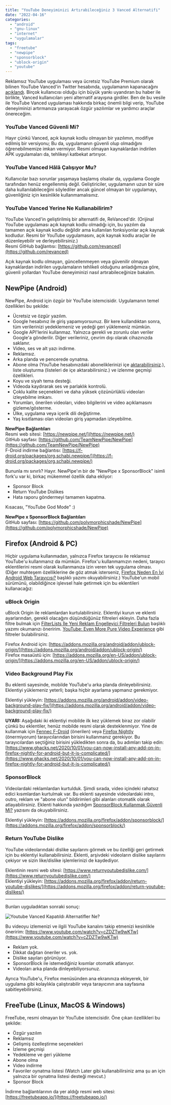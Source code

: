```yaml
---
title: "YouTube Deneyiminizi Artırabileceğiniz 3 Vanced Alternatifi"
date: "2022-04-16"
categories: 
  - "android"
  - "gnu-linux"
  - "internet"
  - "uygulamalar"
tags: 
  - "freetube"
  - "newpipe"
  - "sponsorblock"
  - "ublock-origin"
  - "youtube"
---
```


Reklamsız YouTube uygulaması veya ücretsiz YouTube Premium olarak bilinen YouTube Vanced'in Twitter hesabında, uygulamanın kapanacağını [açıklandı](https://twitter.com/YTVanced/status/1503052250268286980). Birçok kullanıcısı olduğu için büyük yankı uyandıran bu haber ile birlikte, Vanced kullanıcıları yeni alternatif arayışına girdiler. Ben de bu vesile ile YouTube Vanced uygulaması hakkında birkaç önemli bilgi verip, YouTube deneyiminizi artırmanıza yarayacak özgür yazılımlar ve yardımcı araçlar önereceğim.

### YouTube Vanced Güvenli Mi?

Hayır çünkü Vanced, açık kaynak kodlu olmayan bir yazılımın, modifiye edilmiş bir versiyonu; Bu da, uygulamanın güvenli olup olmadığını öğrenebilmemize imkan vermiyor. Resmi olmayan kaynaklardan indirilen APK uygulamaları da, tehlikeyi katbekat artırıyor.

### YouTube Vanced Hâlâ Çalışıyor Mu?

Kullanıcılar bazı sorunlar yaşamaya başlamış olsalar da, uygulama Google tarafından henüz engellenmiş değil. Geliştiriciler, uygulamanın uzun bir süre daha kullanılabileceğini söylediler ancak güncel olmayan bir uygulamayı, güvenliğiniz için kesinlikle kullanmamalısınız.

### YouTube Vanced Yerine Ne Kullanabilirim?

YouTube Vanced'in geliştirilmiş bir alternatifi de, ReVanced'dir. (Orijinal YouTube uygulaması açık kaynak kodlu olmadığı için, bu yazılım da tamamen açık kaynak kodlu değildir ama kullanılan fonksiyonlar açık kaynak kodludur. Resmi bir YouTube uygulamasını, açık kaynak kodlu araçlar ile düzenleyebilir ve derleyebilirsiniz.)  
Resmi GitHub bağlantısı: [https://github.com/revanced](https://github.com/revanced)

Açık kaynak kodlu olmayan, güncellenmeyen veya güvenilir olmayan kaynaklardan indirilen uygulamaların tehlikeli olduğunu anladığımıza göre, güvenli yollardan YouTube deneyiminizi nasıl artırabileceğinize bakalım.

## NewPipe (Android)

NewPipe, Android için özgür bir YouTube istemcisidir. Uygulamanın temel özellikleri bu şekilde:

- Ücretsiz ve özgür yazılım.
- Google hesabınız ile giriş yapamıyorsunuz. Bir kere kullandıktan sonra, tüm verilerinizi yedeklemeniz ve yedeği geri yüklemeniz mümkün.
- Google API'lerini kullanmaz. Yalnızca gerekli ve zorunlu olan veriler Google'a gönderilir. Diğer verileriniz, çevrim dışı olarak cihazınızda saklanır.
- Video, ses ve alt yazı indirme.
- Reklamsız.
- Arka planda ve pencerede oynatma.
- Abone olma (YouTube hesabınızdaki aboneliklerinizi içe [aktarabilirsiniz](https://newpipe.net/FAQ/tutorials/import-export-data/).), liste oluşturma (listeleri de içe aktarabilirsiniz.) ve izlenme geçmişi özellikleri.
- Koyu ve siyah tema desteği.
- Videoda kaydırarak ses ve parlaklık kontrolü.
- Çoklu kalite seçenekleri ve daha yüksek çözünürlüklü videoları izleyebilme imkanı.
- Yorumları, önerilen videoları, video bilgilerini ve video açıklamasını gizleme/gösterme.
- Ülke, uygulama veya içerik dili değiştirme.
- Yaş kısıtlaması olan videoları giriş yapmadan izleyebilme.

**NewPipe Bağlantıları**  
Resmi web sitesi: [https://newpipe.net/](https://newpipe.net/)  
GitHub sayfası: [https://github.com/TeamNewPipe/NewPipe](https://github.com/TeamNewPipe/NewPipe)  
F-Droid indirme bağlantısı: [https://f-droid.org/packages/org.schabi.newpipe/](https://f-droid.org/packages/org.schabi.newpipe/)

Bununla mı sınırlı? Hayır. NewPipe'ın bir de "NewPipe x SponsorBlock" isimli fork'u var ki, birkaç mükemmel özellik daha ekliyor:

- Sponsor Block
- Return YouTube Dislikes
- Hata raporu göndermeyi tamamen kapatma.

Kısacası, "YouTube God Mode" :)

**NewPipe x SponsorBlock Bağlantıları**  
GitHub sayfası: [https://github.com/polymorphicshade/NewPipe](https://github.com/polymorphicshade/NewPipe)

## Firefox (Android & PC)

Hiçbir uygulama kullanmadan, yalnızca Firefox tarayıcısı ile reklamsız YouTube'u kullanmanız da mümkün. Firefox'u kullanmamızın nedeni, tarayıcı eklentilerini resmi olarak kullanmanıza izin veren tek uygulama olması. (Diğer muhteşem özelliklerine de göz atmak isterseniz, [Firefox Neden En İyi Android Web Tarayıcısı?](https://furuy.com/firefox-neden-en-iyi-android-web-tarayicisi/) başlıklı yazımı okuyabilirsiniz.) YouTube'un mobil sürümünü, olabildiğince işlevsel hale getirmek için bu eklentileri kullanacağız:

### uBlock Origin

uBlock Origin ile reklamlardan kurtulabilirsiniz. Eklentiyi kurun ve eklenti ayarlarından, gerekli olacağını düşündüğünüz filtreleri ekleyin. Daha fazla filtre bulmak için [FilterLists İle Yeni Reklam Engelleyici Filtreleri Bulun](https://furuy.com/filterlists-com/) başlıklı yazımı okumanızı öneririm. [YouTube: Even More Pure Video Experience](https://filterlists.com/lists/youtube-even-more-pure-video-experience) gibi filtreler bulabilirsiniz.

Firefox Android için: [https://addons.mozilla.org/android/addon/ublock-origin/](https://addons.mozilla.org/android/addon/ublock-origin/)  
Firefox masaüstü için: [https://addons.mozilla.org/en-US/addon/ublock-origin/](https://addons.mozilla.org/en-US/addon/ublock-origin/)

### Video Background Play Fix

Bu eklenti sayesinde, mobilde YouTube'u arka planda dinleyebilirsiniz. Eklentiyi yüklemeniz yeterli; başka hiçbir ayarlama yapmanız gerekmiyor.

Eklentiyi yükleyin: [https://addons.mozilla.org/android/addon/video-background-play-fix/](https://addons.mozilla.org/android/addon/video-background-play-fix/)

**UYARI:** Aşağıdaki iki eklentiyi mobilde ilk kez yüklemek biraz zor olabilir çünkü bu eklentiler, henüz mobilde resmi olarak desteklenmiyor. Yine de kullanmak için [Fennec F-Droid](https://f-droid.org/en/packages/org.mozilla.fennec_fdroid/) (önerilen) veya [Firefox Nightly](https://play.google.com/store/apps/details?id=org.mozilla.fenix) (önermiyorum) tarayıcılarından birisini kullanmanız gerekiyor. Bu tarayıcılardan seçtiğiniz birisini yükledikten sonra da, bu adımları takip edin: [https://www.ghacks.net/2020/10/01/you-can-now-install-any-add-on-in-firefox-nightly-for-android-but-it-is-complicated/](https://www.ghacks.net/2020/10/01/you-can-now-install-any-add-on-in-firefox-nightly-for-android-but-it-is-complicated/)

### SponsorBlock

Videolardaki reklamlardan kurtulduk. Şimdi sırada, video içindeki rahatsız edici kısımlardan kurtulmak var. Bu eklenti sayesinde videolardaki intro, outro, reklam ve "abone olun" bildirimleri gibi alanları otomatik olarak atlayabilirsiniz. Eklenti hakkında yazdığım [SponsorBlock Kullanmak Güvenli Mi?](https://furuy.com/sponsorblock-guvenli-mi/) yazısını da okuyabilirsiniz.

Eklentiyi yükleyin: [https://addons.mozilla.org/firefox/addon/sponsorblock/](https://addons.mozilla.org/firefox/addon/sponsorblock/)

### Return YouTube Dislike

YouTube videolarındaki dislike sayılarını görmek ve bu özelliği geri getirmek için bu eklentiyi kullanabilirsiniz. Eklenti, arşivdeki videoların dislike sayılarını çekiyor ve sizin like/dislike işlemlerinizi de kaydediyor.

Eklentinin resmi web sitesi: [https://www.returnyoutubedislike.com/](https://www.returnyoutubedislike.com/)  
Eklentiyi yükleyin: [https://addons.mozilla.org/firefox/addon/return-youtube-dislikes/](https://addons.mozilla.org/firefox/addon/return-youtube-dislikes/)

* * *

Bunları uyguladıktan sonraki sonuç:

![Youtube Vanced Kapatıldı Alternatifler Ne?](/assets/img/youtube-vanced-kapatildi-alternatifler-ne.png-1024x545.png)

Bu videoyu izlemenizi ve ilgili YouTube kanalını takip etmenizi kesinlikle öneririm: [https://www.youtube.com/watch?v=cZDZTw9wKTw](https://www.youtube.com/watch?v=cZDZTw9wKTw)

- Reklam yok.
- Dikkat dağıtan öneriler vs. yok.
- Dislike sayıları görünüyor.
- SponsorBlock ile istemediğiniz kısımlar otomatik atlanıyor.
- Videoları arka planda dinleyebiliyorsunuz.

Ayrıca YouTube'u, Firefox menüsünden ana ekranınıza ekleyerek, bir uygulama gibi kolaylıkla çalıştırabilir veya tarayıcının ana sayfasına sabitleyebilirsiniz.

## FreeTube (Linux, MacOS & Windows)

FreeTube, resmi olmayan bir YouTube istemcisidir. Öne çıkan özellikleri bu şekilde:

- Özgür yazılım
- Reklamsız
- Gelişmiş özelleştirme seçenekleri
- İzleme geçmişi
- Yedekleme ve geri yükleme
- Abone olma
- Video indirme
- Favoriler oynatma listesi (Watch Later gibi kullanabilirsiniz ama şu an için yalnızca bir oynatma listesi desteği mevcut.)
- Sponsor Block

İndirme bağlantılarının da yer aldığı resmi web sitesi: [https://freetubeapp.io/](https://freetubeapp.io/)
